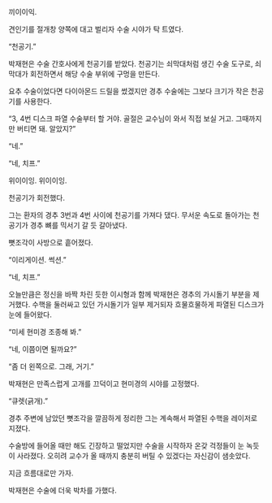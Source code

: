 끼이이익.

견인기를 절개창 양쪽에 대고 벌리자 수술 시야가 탁 트였다.

“천공기.”

박재현은 수술 간호사에게 천공기를 받았다. 천공기는 쇠막대처럼 생긴 수술 도구로, 쇠막대가 회전하면서 해당 수술 부위에 구멍을 만든다.

요추 수술이었다면 다이아몬드 드릴을 썼겠지만 경추 수술에는 그보다 크기가 작은 천공기를 사용한다.

“3, 4번 디스크 파열 수술부터 할 거야. 골절은 교수님이 와서 직접 보실 거고. 그때까지만 버티면 돼. 알았지?”

“네.”

“네, 치프.”

위이이잉. 위이이잉.

천공기가 회전했다.

그는 환자의 경추 3번과 4번 사이에 천공기를 가져다 댔다. 무서운 속도로 돌아가는 천공기가 경추 뼈를 믹서기 갈 듯 갈아냈다.

뼛조각이 사방으로 흩어졌다.

“이리게이션. 썩션.”

“네, 치프.”

오늘만큼은 정신을 바짝 차린 듯한 이시형과 함께 박재현은 경추의 가시돌기 부분을 제거했다. 수핵을 둘러싸고 있던 가시돌기가 일부 제거되자 흐물흐물하게 파열된 디스크가 눈에 들어왔다.

“미세 현미경 조종해 봐.”

“네, 이쯤이면 될까요?”

“좀 더 왼쪽으로. 그래, 거기.”

박재현은 만족스럽게 고개를 끄덕이고 현미경의 시야를 고정했다.

“큐렛(긁개).”

경추 주변에 남았던 뼛조각을 깔끔하게 정리한 그는 계속해서 파열된 수핵을 레이저로 지졌다.

수술방에 들어올 때만 해도 긴장하고 떨었지만 수술을 시작하자 온갖 걱정들이 눈 녹듯이 사라졌다. 오히려 교수가 올 때까지 충분히 버틸 수 있겠다는 자신감이 샘솟았다.

지금 흐름대로만 가자.

박재현은 수술에 더욱 박차를 가했다.